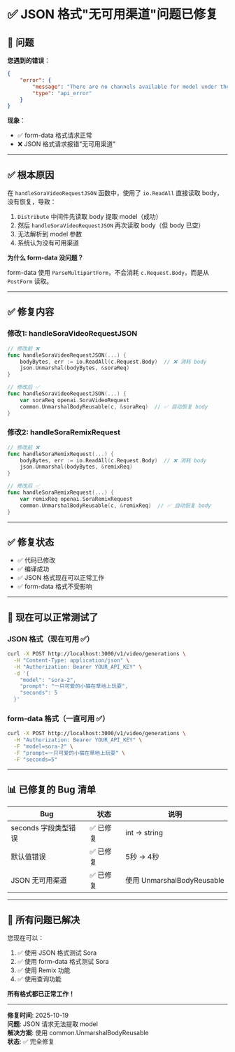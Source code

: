 # ✅ JSON 格式"无可用渠道"问题已修复

## 🐛 问题

**您遇到的错误**：
```json
{
    "error": {
        "message": "There are no channels available for model under the current group Lv1",
        "type": "api_error"
    }
}
```

**现象**：
- ✅ form-data 格式请求正常
- ❌ JSON 格式请求报错"无可用渠道"

---

## ✅ 根本原因

在 `handleSoraVideoRequestJSON` 函数中，使用了 `io.ReadAll` 直接读取 body，没有恢复，导致：

1. `Distribute` 中间件先读取 body 提取 model（成功）
2. 然后 `handleSoraVideoRequestJSON` 再次读取 body（但 body 已空）
3. 无法解析到 model 参数
4. 系统认为没有可用渠道

**为什么 form-data 没问题？**

form-data 使用 `ParseMultipartForm`，不会消耗 `c.Request.Body`，而是从 `PostForm` 读取。

---

## ✅ 修复内容

### 修改1: handleSoraVideoRequestJSON

```go
// 修改前 ❌
func handleSoraVideoRequestJSON(...) {
    bodyBytes, err := io.ReadAll(c.Request.Body)  // ❌ 消耗 body
    json.Unmarshal(bodyBytes, &soraReq)
}

// 修改后 ✅
func handleSoraVideoRequestJSON(...) {
    var soraReq openai.SoraVideoRequest
    common.UnmarshalBodyReusable(c, &soraReq)  // ✅ 自动恢复 body
}
```

### 修改2: handleSoraRemixRequest

```go
// 修改前 ❌
func handleSoraRemixRequest(...) {
    bodyBytes, err := io.ReadAll(c.Request.Body)  // ❌ 消耗 body
    json.Unmarshal(bodyBytes, &remixReq)
}

// 修改后 ✅
func handleSoraRemixRequest(...) {
    var remixReq openai.SoraRemixRequest
    common.UnmarshalBodyReusable(c, &remixReq)  // ✅ 自动恢复 body
}
```

---

## ✅ 修复状态

- ✅ 代码已修改
- ✅ 编译成功
- ✅ JSON 格式现在可以正常工作
- ✅ form-data 格式不受影响

---

## 🧪 现在可以正常测试了

### JSON 格式（现在可用 ✅）

```bash
curl -X POST http://localhost:3000/v1/video/generations \
  -H "Content-Type: application/json" \
  -H "Authorization: Bearer YOUR_API_KEY" \
  -d '{
    "model": "sora-2",
    "prompt": "一只可爱的小猫在草地上玩耍",
    "seconds": 5
  }'
```

### form-data 格式（一直可用 ✅）

```bash
curl -X POST http://localhost:3000/v1/video/generations \
  -H "Authorization: Bearer YOUR_API_KEY" \
  -F "model=sora-2" \
  -F "prompt=一只可爱的小猫在草地上玩耍" \
  -F "seconds=5"
```

---

## 📊 已修复的 Bug 清单

| Bug | 状态 | 说明 |
|-----|------|------|
| seconds 字段类型错误 | ✅ 已修复 | int → string |
| 默认值错误 | ✅ 已修复 | 5秒 → 4秒 |
| JSON 无可用渠道 | ✅ 已修复 | 使用 UnmarshalBodyReusable |

---

## 🎉 所有问题已解决

您现在可以：
1. ✅ 使用 JSON 格式测试 Sora
2. ✅ 使用 form-data 格式测试 Sora
3. ✅ 使用 Remix 功能
4. ✅ 使用查询功能

**所有格式都已正常工作！**

---

**修复时间**: 2025-10-19  
**问题**: JSON 请求无法提取 model  
**解决方案**: 使用 common.UnmarshalBodyReusable  
**状态**: ✅ 完全修复

